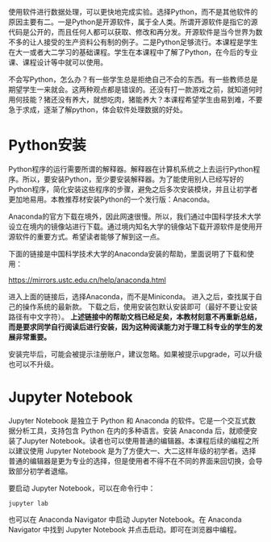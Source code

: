 
使用软件进行数据处理，可以更快地完成实验。选择Python，而不是其他软件的原因主要有二。一是Python是开源软件，属于全人类。所谓开源软件是指它的源代码是公开的，而且任何人都可以获取、修改和再分发。开源软件是当今世界为数不多的让人接受的生产资料公有制的例子。二是Python足够流行。本课程是学生在大一或者大二学习的基础课程。学生在本课程中了解了Python，在今后的专业课、课程设计等中就可以使用。

不会写Python，怎么办？有一些学生总是拒绝自己不会的东西。有一些教师总是期望学生一来就会。这两种观点都是错误的。还没有打一款游戏之前，就知道何时用何技能？猪还没有养大，就想吃肉，猪能养大？本课程希望学生由易到难，不要急于求成，逐渐了解python，体会软件处理数据的好处。

# Python安装
Python程序的运行需要所谓的解释器。解释器在计算机系统之上去运行Python程序。所以，要安装Python，至少要安装解释器。为了能使用别人已经写好的Python程序，简化安装这些程序的步骤，避免之后多次安装模块，并且让初学者更加地易用。本教推荐材安装Python的一个发行版：Anaconda。

Anaconda的官方下载在境外，因此网速很慢。所以，我们通过中国科学技术大学设立在境内的镜像站进行下载。通过境内知名大学的镜像站下载开源软件是使用开源软件的重要方式。希望读者能够了解到这一点。

下面的链接是中国科学技术大学的Anaconda安装的帮助，里面说明了下载和使用：

https://mirrors.ustc.edu.cn/help/anaconda.html

进入上面的链接后，选择Anaconda，而不是Miniconda。
进入之后，查找属于自己的操作系统的最新款。
下载之后，使用安装包默认安装即可（最好不要让安装路径有中文字符）。
**上述链接中的帮助文档已经足矣，本教材刻意不再重新总结，而是要求同学自行阅读后进行安装，因为这种阅读能力对于理工科专业的学生的发展非常重要。**

安装完毕后，可能会被提示注册账户，建议忽略。如果被提示upgrade，可以升级也可以不升级。

# Jupyter Notebook
Jupyter Notebook 是独立于 Python 和 Anaconda 的软件。它是一个交互式数据分析工具，支持包含 Python 在内的多种语言。安装 Anaconda 后，就顺便安装了Jupyter Notebook。读者也可以使用普通的编辑器。本课程后续的编程之所以建议使用 Jupyter Notebook 是为了方便大一、大二这样年级的初学者。选择普通的编辑器是更为专业的选择，但是使用者不得不在不同的界面来回切换，会导致部分初学者退缩。

要启动 Jupyter Notebook，可以在命令行中：

```
jupyter lab
```

也可以在 Anaconda Navigator 中启动 Jupyter Notebook。在 Anaconda Navigator 中找到 Jupyter Notebook 并点击启动。即可在浏览器中编程。
